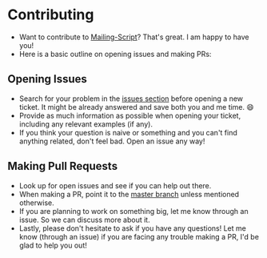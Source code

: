 # Contributing

- Want to contribute to [Mailing-Script](https://github.com/dewanshrawat15/Mailing-Script)?
That's great. I am happy to have you!
- Here is a basic outline on opening issues and making PRs:

## Opening Issues

- Search for your problem in the
[issues section](https://github.com/dewanshrawat15/Mailing-Script/issues)
before opening a new ticket. It might be already answered and save both you and me time. :smile:
- Provide as much information as possible when opening your ticket, including any relevant examples (if any).
- If you think your question is naive or something and you can't find anything related,
don't feel bad. Open an issue any way!

## Making Pull Requests

- Look up for open issues and see if you can help out there.
- When making a PR, point it to the [master branch](https://github.com/dewanshrawat15/Mailing-Script/tree/master)
unless mentioned otherwise.
- If you are planning to work on something big, let me know through an issue. So we can discuss more about it.
- Lastly, please don't hesitate to ask if you have any questions!
Let me know (through an issue) if you are facing any trouble making a PR, I'd be glad to help you out!
